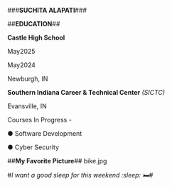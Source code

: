 ﻿<a name="br1"></a> 

###**SUCHITA ALAPATI**###

##**EDUCATION**##

**Castle High School**

May2025

May2024

Newburgh, IN

**Southern Indiana Career & Technical Center** *(SICTC)*

Evansville, IN

Courses In Progress -

● Software Development

● Cyber Security

##**My Favorite Picture**##
bike.jpg

#*I want a good sleep for this weekend :sleep: :bed:*#

<a name="br2"></a> 

